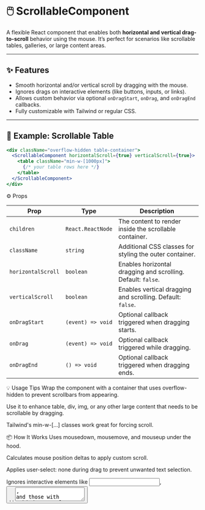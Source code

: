 # 🖱️ ScrollableComponent

A flexible React component that enables both **horizontal and vertical drag-to-scroll** behavior using the mouse. It’s perfect for scenarios like scrollable tables, galleries, or large content areas.

---

## ✨ Features

- Smooth horizontal and/or vertical scroll by dragging with the mouse.
- Ignores drags on interactive elements (like buttons, inputs, or links).
- Allows custom behavior via optional `onDragStart`, `onDrag`, and `onDragEnd` callbacks.
- Fully customizable with Tailwind or regular CSS.

---

## 🧩 Example: Scrollable Table

```jsx
<div className="overflow-hidden table-container">
  <ScrollableComponent horizontalScroll={true} verticalScroll={true}>
    <table className="min-w-[1000px]">
      {/* your table rows here */}
    </table>
  </ScrollableComponent>
</div>
```

⚙️ Props

| Prop             | Type                  | Description                                                              |
|------------------|-----------------------|--------------------------------------------------------------------------|
| `children`       | `React.ReactNode`     | The content to render inside the scrollable container.                   |
| `className`      | `string`              | Additional CSS classes for styling the outer container.                  |
| `horizontalScroll` | `boolean`           | Enables horizontal dragging and scrolling. Default: `false`.             |
| `verticalScroll`   | `boolean`           | Enables vertical dragging and scrolling. Default: `false`.               |
| `onDragStart`    | `(event) => void`     | Optional callback triggered when dragging starts.                        |
| `onDrag`         | `(event) => void`     | Optional callback triggered while dragging.                              |
| `onDragEnd`      | `() => void`          | Optional callback triggered when dragging ends.                          |

💡 Usage Tips
Wrap the component with a container that uses overflow-hidden to prevent scrollbars from appearing.

Use it to enhance table, div, img, or any other large content that needs to be scrollable by dragging.

Tailwind's min-w-[...] classes work great for forcing scroll.

📦 How It Works
Uses mousedown, mousemove, and mouseup under the hood.

Calculates mouse position deltas to apply custom scroll.

Applies user-select: none during drag to prevent unwanted text selection.

Ignores interactive elements like <input>, <button>, <a>, <textarea>, and those with tabindex or role.

🧼 Auto Cleanup
All global event listeners are automatically removed when the component unmounts.

📄 License
MIT — free to use and modify.
